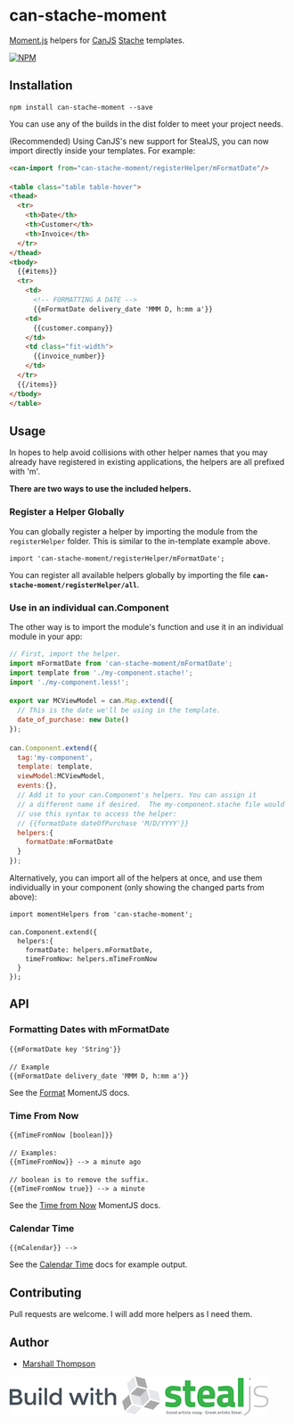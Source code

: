 # can-stache-moment
[Moment.js](http://momentjs.com/) helpers for [CanJS](http://canjs.com/index.html) [Stache](http://canjs.com/docs/can.stache.html) templates.

[![NPM](https://nodei.co/npm/can-stache-moment.png?downloads=true&downloadRank=true&stars=true)](https://nodei.co/npm/can-stache-moment/)

## Installation
```
npm install can-stache-moment --save
```

You can use any of the builds in the dist folder to meet your project needs.

(Recommended) Using CanJS's new support for StealJS, you can now import directly inside your templates.  For example:
```html
<can-import from="can-stache-moment/registerHelper/mFormatDate"/>

<table class="table table-hover">
<thead>
  <tr>
    <th>Date</th>
    <th>Customer</th>
    <th>Invoice</th>
  </tr>
</thead>
<tbody>
  {{#items}}
  <tr>
    <td>
      <!-- FORMATTING A DATE -->
      {{mFormatDate delivery_date 'MMM D, h:mm a'}}
    <td>
      {{customer.company}}
    </td>
    <td class="fit-width">
      {{invoice_number}}
    </td>
  </tr>
  {{/items}}
</tbody>
</table>
```

## Usage

In hopes to help avoid collisions with other helper names that you may already have registered in existing applications, the helpers are all prefixed with 'm'.

**There are two ways to use the included helpers.**

### Register a Helper Globally
You can globally register a helper by importing the module from the `registerHelper` folder.  This is similar to the in-template example above.
```
import 'can-stache-moment/registerHelper/mFormatDate';
```

You can register all available helpers globally by importing the file **`can-stache-moment/registerHelper/all`**.

### Use in an individual can.Component
The other way is to import the module's function and use it in an individual module in your app:
```js
// First, import the helper.
import mFormatDate from 'can-stache-moment/mFormatDate';
import template from './my-component.stache!';
import './my-component.less!';

export var MCViewModel = can.Map.extend({
  // This is the date we'll be using in the template.
  date_of_purchase: new Date()
});

can.Component.extend({
  tag:'my-component',
  template: template,
  viewModel:MCViewModel,
  events:{},
  // Add it to your can.Component's helpers. You can assign it 
  // a different name if desired.  The my-component.stache file would
  // use this syntax to access the helper: 
  // {{formatDate dateOfPurchase 'M/D/YYYY'}}
  helpers:{
    formatDate:mFormatDate
  }
});
```

Alternatively, you can import all of the helpers at once, and use them individually in your component (only showing the changed parts from above):
```
import momentHelpers from 'can-stache-moment';

can.Component.extend({
  helpers:{
    formatDate: helpers.mFormatDate,
    timeFromNow: helpers.mTimeFromNow
  }
});
```

## API

### Formatting Dates with mFormatDate

    {{mFormatDate key 'String'}}
  
    // Example
    {{mFormatDate delivery_date 'MMM D, h:mm a'}}

See the [Format](http://momentjs.com/docs/#/displaying/format/) MomentJS docs.

### Time From Now

    {{mTimeFromNow [boolean]}}

    // Examples:
    {{mTimeFromNow}} --> a minute ago

    // boolean is to remove the suffix.
    {{mTimeFromNow true}} --> a minute

See the [Time from Now](http://momentjs.com/docs/#/displaying/fromnow/) MomentJS docs.

### Calendar Time

    {{mCalendar}} --> 

See the [Calendar Time](http://momentjs.com/docs/#/displaying/calendar-time/) docs for example output.

## Contributing
Pull requests are welcome.  I will add more helpers as I need them.

## Author

- [Marshall Thompson](https://github.com/marshallswain)

[![Built with StealJS](./dist/build-with-stealjs.jpg)](http://StealJS.com)

